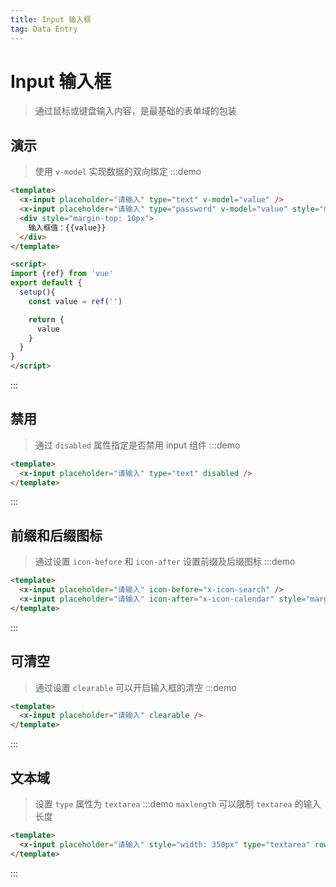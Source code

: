 ```yaml
---
title: Input 输入框
tag: Data Entry
---
```


# Input 输入框
> 通过鼠标或键盘输入内容，是最基础的表单域的包装


## 演示
> 使用 `v-model` 实现数据的双向绑定
:::demo
```html
<template>
  <x-input placeholder="请输入" type="text" v-model="value" />
  <x-input placeholder="请输入" type="password" v-model="value" style="margin-left:5px" />
  <div style="margin-top: 10px">
    输入框值：{{value}}
  </div>
</template>

<script>
import {ref} from 'vue'
export default {
  setup(){
    const value = ref('')

    return {
      value
    }
  }
}
</script>
```
:::


## 禁用
> 通过 `disabled` 属性指定是否禁用 input 组件
:::demo
```html
<template>
  <x-input placeholder="请输入" type="text" disabled />
</template>
```
:::


## 前缀和后缀图标
> 通过设置 `icon-before` 和 `icon-after` 设置前缀及后缀图标
:::demo
```html
<template>
  <x-input placeholder="请输入" icon-before="x-icon-search" />
  <x-input placeholder="请输入" icon-after="x-icon-calendar" style="margin-left:5px" />
</template>
```
:::



## 可清空
> 通过设置 `clearable` 可以开启输入框的清空
:::demo
```html
<template>
  <x-input placeholder="请输入" clearable />
</template>
```
:::


## 文本域
> 设置 `type` 属性为 `textarea`
:::demo `maxlength` 可以限制 `textarea` 的输入长度
```html
<template>
  <x-input placeholder="请输入" style="width: 350px" type="textarea" rows="7" cols="20" :maxlength="40" />
</template>

```
:::